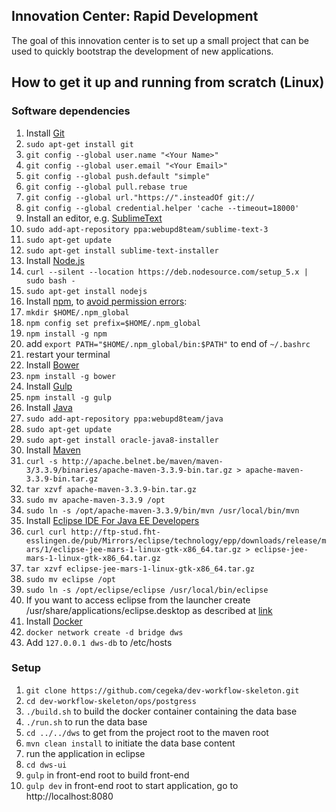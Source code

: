 ## Innovation Center: Rapid Development

The goal of this innovation center is to set up a small project that can be used to quickly bootstrap the development of new applications. 

## How to get it up and running from scratch (Linux)
### Software dependencies

1. Install [Git](https://git-scm.com/)
  1. `sudo apt-get install git`
  2. `git config --global user.name "<Your Name>"`
  3. `git config --global user.email "<Your Email>"`
  4. `git config --global push.default "simple"`
  5. `git config --global pull.rebase true`
  6. `git config --global url."https://".insteadOf git://`
  7. `git config --global credential.helper 'cache --timeout=18000'`
2. Install an editor, e.g. [SublimeText](http://www.sublimetext.com/)
  1. `sudo add-apt-repository ppa:webupd8team/sublime-text-3`
  2. `sudo apt-get update`
  3. `sudo apt-get install sublime-text-installer`
3. Install [Node.js](https://nodejs.org/en/)
  1. `curl --silent --location https://deb.nodesource.com/setup_5.x | sudo bash -`
  2. `sudo apt-get install nodejs`
4. Install [npm](https://www.npmjs.com/), to [avoid permission errors](https://docs.npmjs.com/getting-started/fixing-npm-permissions):
  1. `mkdir $HOME/.npm_global`
  2. `npm config set prefix=$HOME/.npm_global`
  3. `npm install -g npm`
  4. add `export PATH="$HOME/.npm_global/bin:$PATH"` to end of `~/.bashrc`
  5. restart your terminal
5. Install [Bower](http://bower.io/) 
  1. `npm install -g bower`
6. Install [Gulp](http://gulpjs.com/)
  1. `npm install -g gulp`
7. Install [Java](http://www.webupd8.org/2012/09/install-oracle-java-8-in-ubuntu-via-ppa.html)
  1. `sudo add-apt-repository ppa:webupd8team/java`
  2. `sudo apt-get update`
  3. `sudo apt-get install oracle-java8-installer`
8. Install [Maven](https://maven.apache.org/)
  1. `curl -s http://apache.belnet.be/maven/maven-3/3.3.9/binaries/apache-maven-3.3.9-bin.tar.gz > apache-maven-3.3.9-bin.tar.gz`
  2. `tar xzvf apache-maven-3.3.9-bin.tar.gz`
  3. `sudo mv apache-maven-3.3.9 /opt`
  4. `sudo ln -s /opt/apache-maven-3.3.9/bin/mvn /usr/local/bin/mvn`
9. Install [Eclipse IDE For Java EE Developers](http://www.eclipse.org/downloads/)
  1. `curl curl http://ftp-stud.fht-esslingen.de/pub/Mirrors/eclipse/technology/epp/downloads/release/mars/1/eclipse-jee-mars-1-linux-gtk-x86_64.tar.gz > eclipse-jee-mars-1-linux-gtk-x86_64.tar.gz`
  2. `tar xzvf eclipse-jee-mars-1-linux-gtk-x86_64.tar.gz`
  3. `sudo mv eclipse /opt`
  4. `sudo ln -s /opt/eclipse/eclipse /usr/local/bin/eclipse`
  5. If you want to access eclipse from the launcher create /usr/share/applications/eclipse.desktop as described at [link](http://difusal.blogspot.be/2015/06/how-to-install-eclipse-mars-45-on-ubuntu.html)
10. Install [Docker](https://docs.docker.com/engine/installation/ubuntulinux/)
  1. `docker network create -d bridge dws`
  2. Add `127.0.0.1 dws-db` to /etc/hosts 


### Setup
1. `git clone https://github.com/cegeka/dev-workflow-skeleton.git`
2. `cd dev-workflow-skeleton/ops/postgress`
2. `./build.sh` to build the docker container containing the data base
3. `./run.sh` to run the data base
4. `cd ../../dws` to get from the project root to the maven root
5. `mvn clean install` to initiate the data base content
6. run the application in eclipse
7. `cd dws-ui`
8. `gulp` in front-end root to build front-end
9. `gulp dev` in front-end root to start application, go to http://localhost:8080
